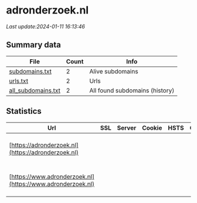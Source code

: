 # adronderzoek.nl
*Last update:2024-01-11 16:13:46*
## Summary data
| File       | Count | Info |
|------------|-------|------|
|[subdomains.txt](/data/adronderzoek/subdomains.txt)|2|Alive subdomains|
|[urls.txt](/data/adronderzoek/urls.txt)|2|Urls|
|[all_subdomains.txt](/data/adronderzoek/all_subdomains.txt)|2|All found subdomains (history)|
## Statistics
| Url | SSL | Server | Cookie | HSTS | CSP | XFO | XXP | RP | Tech |
|------------|-------|------|------|------|------|------|------|------|------|
|[https://adronderzoek.nl](https://adronderzoek.nl)| | | | | | | |:white_check_mark: |Apache HTTP Server H...|
|[https://www.adronderzoek.nl](https://www.adronderzoek.nl)| | | | | | | |:white_check_mark: |Apache HTTP Server H...|